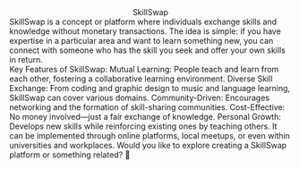 <center>SkillSwap</center>
<div> SkillSwap is a concept or platform where individuals exchange skills and knowledge without monetary transactions. The idea is simple: if you have expertise in a particular area and want to learn something new, you can connect with someone who has the skill you seek and offer your own skills in return.
</div>
Key Features of SkillSwap:
Mutual Learning: People teach and learn from each other, fostering a collaborative learning environment.
Diverse Skill Exchange: From coding and graphic design to music and language learning, SkillSwap can cover various domains.
Community-Driven: Encourages networking and the formation of skill-sharing communities.
Cost-Effective: No money involved—just a fair exchange of knowledge.
Personal Growth: Develops new skills while reinforcing existing ones by teaching others.
It can be implemented through online platforms, local meetups, or even within universities and workplaces. Would you like to explore creating a SkillSwap platform or something related? 🚀
